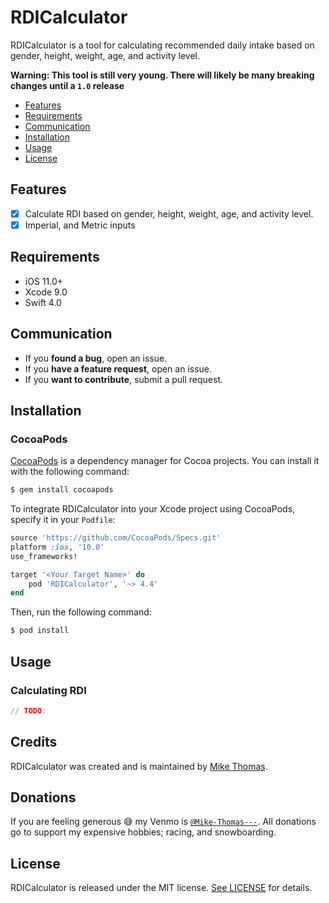 # RDICalculator

RDICalculator is a tool for calculating recommended daily intake based on gender, height, weight, age, and activity level.

**Warning: This tool is still very young. There will likely be many breaking changes until a `1.0` release**

- [Features](#features)
- [Requirements](#requirements)
- [Communication](#communication)
- [Installation](#installation)
- [Usage](#usage)
- [License](#license)

## Features

- [x] Calculate RDI based on gender, height, weight, age, and activity level.
- [x] Imperial, and Metric inputs

## Requirements

- iOS 11.0+
- Xcode 9.0
- Swift 4.0

## Communication

- If you **found a bug**, open an issue.
- If you **have a feature request**, open an issue.
- If you **want to contribute**, submit a pull request.

## Installation

### CocoaPods

[CocoaPods](http://cocoapods.org) is a dependency manager for Cocoa projects. You can install it with the following command:

```bash
$ gem install cocoapods
```

To integrate RDICalculator into your Xcode project using CocoaPods, specify it in your `Podfile`:

```ruby
source 'https://github.com/CocoaPods/Specs.git'
platform :ios, '10.0'
use_frameworks!

target '<Your Target Name>' do
    pod 'RDICalculator', '~> 4.4'
end
```

Then, run the following command:

```bash
$ pod install
```

## Usage

### Calculating RDI

```swift
// TODO:
```

## Credits

RDICalculator was created and is maintained by [Mike Thomas](https://twitter.com/soxfanmiket).

## Donations

If you are feeling generous 😅 my Venmo is [`@Mike-Thomas---`](https://venmo.com/Mike-Thomas---). All donations go to support my expensive hobbies; racing, and snowboarding.

## License

RDICalculator is released under the MIT license. [See LICENSE](https://github.com/MikeThomas1/RDICalculator/blob/master/LICENSE) for details.

